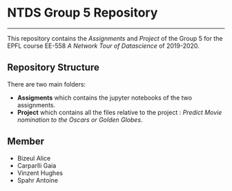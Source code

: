# NTDS Group 5 Repository

---

This repository contains the _Assignments_ and _Project_ of the Group 5 for the EPFL course EE-558 _A Network Tour of Datascience_ of 2019-2020.

## Repository Structure
There are two main folders:
* **Assigments** which contains the jupyter notebooks of the two assignments.
* **Project** which contains all the files relative to the project : _Predict Movie nomination to the Oscars or Golden Globes_.

## Member
* Bizeul Alice
* Carparlli Gaia
* Vinzent Hughes
* Spahr Antoine
